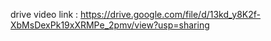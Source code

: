 drive video link : https://drive.google.com/file/d/13kd_y8K2f-XbMsDexPk19xXRMPe_2pmv/view?usp=sharing

